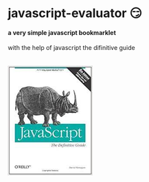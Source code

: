 # javascript-evaluator 😏                                                                                                                                                                                                                                                                                                                      
#### a very simple javascript bookmarklet 
 
with the help of javascript the difinitive guide<br/><br/><br/>
![difinitive guide](download.jpg)
